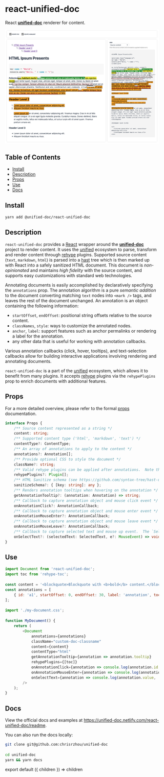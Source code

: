 # react-unified-doc
React [**unified-doc**][unified-doc] renderer for content.

![image](../../public/react-unified-doc-thumbnail.png)


## Table of Contents
- [Install](#install)
- [Description](#description)
- [Props](#props)
- [Use](#use)
- [Docs](#docs)


## Install
```sh
yarn add @unified-doc/react-unified-doc
```

## Description
`react-unified-doc` provides a [React][react] wrapper around the [**unified-doc**][unified-doc] project to render content.  It uses the [unified][unified] ecosystem to parse, transform and render content through [rehype][rehype] plugins.  Supported source content (`text`, `markdown`, `html`) is parsed into a [hast][hast] tree which is then marked up with React into a safely sanitized HTML document.  This document is *non-opinionated* and maintains *high fidelity* with the source content, and supports easy customizations with standard web technologies.

Annotating documents is easily accomplished by declaratively specifying the `annotations` prop. The annotation algorithm is a pure *semantic addition* to the document converting matching `text` nodes into `<mark />` tags, and leaves the rest of the document unchanged.  An annotation is an object containing the following information:
- `startOffset`, `endOffset`: positional string offsets relative to the source content.
- `classNames`, `style`: ways to customize the annotated nodes.
- `anchor`, `label`: support features such as anchor permalinks or rendering a label for the annotation.
- any other data that is useful for working with annotation callbacks.

Various annotation callbacks (click, hover, tooltips), and text-selection callbacks allow for building interactive applications involving rendering and annotating documents.

`react-unified-doc` is a part of the [unified][unified] ecosystem, which allows it to benefit from many plugins.  It accepts [rehype][rehype] plugins via the `rehypePlugins` prop to enrich documents with additional features.


## Props
For a more detailed overview, please refer to the formal [props][props] documentation.

```ts
interface Props {
	/** Source content represented as a string */
	content: string;
	/** Supported content type ('html', 'markdown', 'text') */
	contentType?: ContentType;
	/** An array of annotations to apply to the content */
	annotations?: Annotation[];
	/** Provide optional CSS to style the document */
	className?: string;
	/** Valid rehype plugins can be applied after annotations.  Note that this will disable the `onSelectText` callback because we can no longer guarantee accurate text positions since other plugins may mutate the tree. */
	rehypePlugins?: Plugin[];
	/** HTML Sanitize schema (see https://github.com/syntax-tree/hast-util-sanitize#schema) */
	sanitizeSchema?: { [key: string]: any };
	/** Renders annotation tooltips when hovering on the annotation */
	getAnnotationTooltip?: (annotation: Annotation) => string;
	/** Callback to capture annotation object and mouse click event */
	onAnnotationClick?: AnnotationCallback;
	/** Callback to capture annotation object and mouse enter event */
	onAnnotationMouseEnter?: AnnotationCallback;
	/** Callback to capture annotation object and mouse leave event */
	onAnnotationMouseLeave?: AnnotationCallback;
	/** Callback to capture selected text and mouse up event.  The `SelectedText` extends the `Annotation` object, and can be used to updated the `annotations` prop in a controlled manner.  This callback is disabled if `rehypePlugins` are specifieds */
	onSelectText?: (selectedText: SelectedText, e?: MouseEvent) => void;
}
```


## Use
```js
import Document from 'react-unified-doc';
import toc from 'rehype-toc';

const content = '<blockquote>Blockquote with <b>bold</b> content.</blockquote>';
const annotations = [
	{ id: 'a1', startOffset: 0, endOffset: 30, label: 'annotation', tooltip: 'cool!' },
];

import './my-document.css';

function MyDocument() {
	return (
		<Document
			annotations={annotations}
			className="custom-doc-classname"
			content={content}
			contentType="html"
			getAnnotationTooltip={annotation => annotation.tooltip}
			rehypePlugins={[toc]}
			onAnnotationClick={annotation => console.log(annotation.id, ' clicked')}
			onAnnotationMouseEnter={annotation => console.log(annotation.id, ' hovered')}
			onSelectText={annotation => console.log(annotation.value, ' selected')}
		/>
	);
}
```


## Docs
View the official docs and examples at https://unified-doc.netlify.com/react-unified-doc/readme.

You can also run the docs locally:

```sh
git clone git@github.com:chrisrzhou/unified-doc

cd unified-doc
yarn && yarn docs
```


<!-- Links -->
[hast]: https://github.com/syntax-tree/hast
[props]: https://unified-doc.netlify.com/react-unified-doc/props
[react]: https://github.com/facebook/react
[rehype]: https://github.com/rehypejs
[unified]: https://unifiedjs.com/
[unified-doc]: https://github.com/chrisrzhou/unified-doc

<!-- Hack to make importing mdx work in docz/gatsby... -->
export default ({ children }) => children

